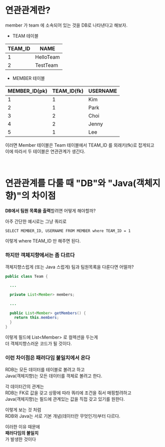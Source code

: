 # 연관관계란?  
  
member 가 team 에 소속되어 있는 것을 DB로 나타낸다고 해보자.  

- TEAM 테이블    
  
|TEAM_ID|NAME|
|---|---|
|1|HelloTeam|
|2|TestTeam|

- MEMBER 테이블  

|MEMBER_ID(pk)|TEAM_ID(fk)|USERNAME|
|---|---|---|
|1|1|Kim|
|2|1|Park|
|3|2|Choi|
|4|2|Jenny|
|5|1|Lee|
  
이러면 Member 테이블은 Team 테이블에서 TEAM_ID 를 외래키(fk)로 잡게되고  
이에 따라서 두 테이블은 연관관계가 생긴다.  
  
<br>

# 연관관계를 다룰 때 "DB"와 "Java(객체지향)"의 차이점  
**DB에서 팀원 목록을 출력**할려면 어떻게 해야할까?  
  
아주 간단한 예시로는 그냥 쿼리로 
```
SELECT MEMBER_ID, USERNAME FROM MEMBER where TEAM_ID = 1
```
이렇게 where TEAM_ID 만 해주면 된다.  
  
### 하지만 객체지향에서는 좀 다르다  
객체지향스럽게 (또는 Java 스럽게) 팀과 팀원목록을 다룬다면 어떨까?  

```java
public class Team {

  ...

  private List<Member> members;

  ...
  
  public List<Member> getMembers() { 
    return this.members; 
  }
}
```
이렇게 필드에 List\<Member> 로 컬렉션을 두는게    
더 객체지향스러운 코드가 될 것이다.  
  
### 이런 차이점은 패러다임 불일치에서 온다  
RDB는 모든 데이터를 테이블로 볼려고 하고  
Java(객체지향)는 모든 데이터를 객체로 볼려고 한다.  
  
각 데이터간의 관계는  
RDB는 FK로 값을 갖고 상황에 따라 쿼리에 조건을 줘서 매핑할려하고  
Java(객체지향)는 필드에 관계있는 값을 직접 갖고 있기를 원한다.  
  
이렇게 보는 것 처럼  
RDB와 Java는 서로 기본 개념(데이터란 무엇인가)부터 다르다.  
  
이러한 이유 때문에   
**패러다임의 불일치**  
가 발생한 것이다  
